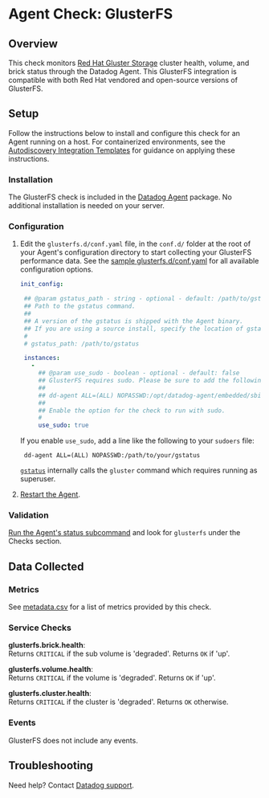 # Agent Check: GlusterFS

## Overview

This check monitors [Red Hat Gluster Storage][1] cluster health, volume, and brick status through the Datadog Agent. 
This GlusterFS integration is compatible with both Red Hat vendored and open-source versions of GlusterFS.

## Setup

Follow the instructions below to install and configure this check for an Agent running on a host. For containerized environments, see the [Autodiscovery Integration Templates][2] for guidance on applying these instructions.

### Installation

The GlusterFS check is included in the [Datadog Agent][2] package.
No additional installation is needed on your server.

### Configuration

1. Edit the `glusterfs.d/conf.yaml` file, in the `conf.d/` folder at the root of your Agent's configuration directory to start collecting your GlusterFS performance data. See the [sample glusterfs.d/conf.yaml][3] for all available configuration options.
   
   ```yaml
   init_config:

    ## @param gstatus_path - string - optional - default: /path/to/gstatus
    ## Path to the gstatus command.
    ##
    ## A version of the gstatus is shipped with the Agent binary.
    ## If you are using a source install, specify the location of gstatus.
    #
    # gstatus_path: /path/to/gstatus

    instances:
      -
        ## @param use_sudo - boolean - optional - default: false
        ## GlusterFS requires sudo. Please be sure to add the following line to your sudoers file:
        ##
        ## dd-agent ALL=(ALL) NOPASSWD:/opt/datadog-agent/embedded/sbin/gstatus
        ##
        ## Enable the option for the check to run with sudo.
        #
        use_sudo: true
   ```
   
   If you enable `use_sudo`, add a line like the following to your `sudoers` file:
   ```text
    dd-agent ALL=(ALL) NOPASSWD:/path/to/your/gstatus
   ```
   
   [`gstatus`][8] internally calls the `gluster` command which requires running as superuser.
    
2. [Restart the Agent][4].

### Validation

[Run the Agent's status subcommand][5] and look for `glusterfs` under the Checks section.

## Data Collected

### Metrics

See [metadata.csv][6] for a list of metrics provided by this check.

### Service Checks

**glusterfs.brick.health**:<br>
Returns `CRITICAL` if the sub volume is 'degraded'. Returns `OK` if 'up'.

**glusterfs.volume.health**:<br>
Returns `CRITICAL` if the volume is 'degraded'. Returns `OK` if 'up'.

**glusterfs.cluster.health**:<br>
Returns `CRITICAL` if the cluster is 'degraded'. Returns `OK` otherwise.

### Events

GlusterFS does not include any events.

## Troubleshooting

Need help? Contact [Datadog support][7].

[1]: https://www.redhat.com/en/technologies/storage/gluster
[2]: https://docs.datadoghq.com/agent/kubernetes/integrations/
[3]: https://github.com/DataDog/integrations-core/blob/master/glusterfs/datadog_checks/glusterfs/data/conf.yaml.example
[4]: https://docs.datadoghq.com/agent/guide/agent-commands/#start-stop-and-restart-the-agent
[5]: https://docs.datadoghq.com/agent/guide/agent-commands/#agent-status-and-information
[6]: https://github.com/DataDog/integrations-core/blob/master/glusterfs/metadata.csv
[7]: https://docs.datadoghq.com/help/
[8]: https://github.com/gluster/gstatus#install